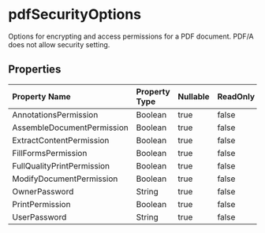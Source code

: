 # **pdfSecurityOptions**

Options for encrypting and access permissions for a PDF document.            PDF/A does not allow security setting. 

## **Properties**

| Property Name | Property Type | Nullable |  ReadOnly | DefaultValue | Description | 
| :- | :- | :- |:- |  :- | :- |
|AnnotationsPermission|Boolean|true|false |  ||
|AssembleDocumentPermission|Boolean|true|false |  ||
|ExtractContentPermission|Boolean|true|false |  ||
|FillFormsPermission|Boolean|true|false |  ||
|FullQualityPrintPermission|Boolean|true|false |  ||
|ModifyDocumentPermission|Boolean|true|false |  ||
|OwnerPassword|String|true|false |  ||
|PrintPermission|Boolean|true|false |  ||
|UserPassword|String|true|false |  ||

